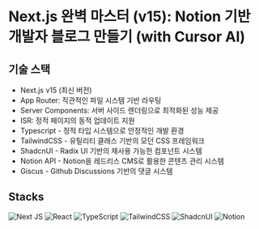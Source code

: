 # Next.js 완벽 마스터 (v15): Notion 기반 개발자 블로그 만들기 (with Cursor AI)

## 기술 스택

- Next.js v15 (최신 버전)
- App Router: 직관적인 파일 시스템 기반 라우팅
- Server Components: 서버 사이드 렌더링으로 최적화된 성능 제공
- ISR: 정적 페이지의 동적 업데이트 지원
- Typescript - 정적 타입 시스템으로 안정적인 개발 환경
- TailwindCSS - 유틸리티 클래스 기반의 모던 CSS 프레임워크
- ShadcnUI - Radix UI 기반의 재사용 가능한 컴포넌트 시스템
- Notion API - Notion을 레드리스 CMS로 활용한 콘텐츠 관리 시스템
- Giscus - Github Discussions 기반의 댓글 시스템

## Stacks

![Next JS](https://img.shields.io/badge/Next-black?style=for-the-badge&logo=next.js&logoColor=white)
![React](https://img.shields.io/badge/react-%2320232a.svg?style=for-the-badge&logo=react&logoColor=%2361DAFB)
![TypeScript](https://img.shields.io/badge/typescript-%23007ACC.svg?style=for-the-badge&logo=typescript&logoColor=white)
![TailwindCSS](https://img.shields.io/badge/tailwindcss-%2338B2AC.svg?style=for-the-badge&logo=tailwind-css&logoColor=white)
![ShadcnUI](https://img.shields.io/badge/ShadcnUI-%23A855F7.svg?style=for-the-badge&logo=radix-ui&logoColor=white)
![Notion](https://img.shields.io/badge/Notion-%23000000.svg?style=for-the-badge&logo=notion&logoColor=white)
